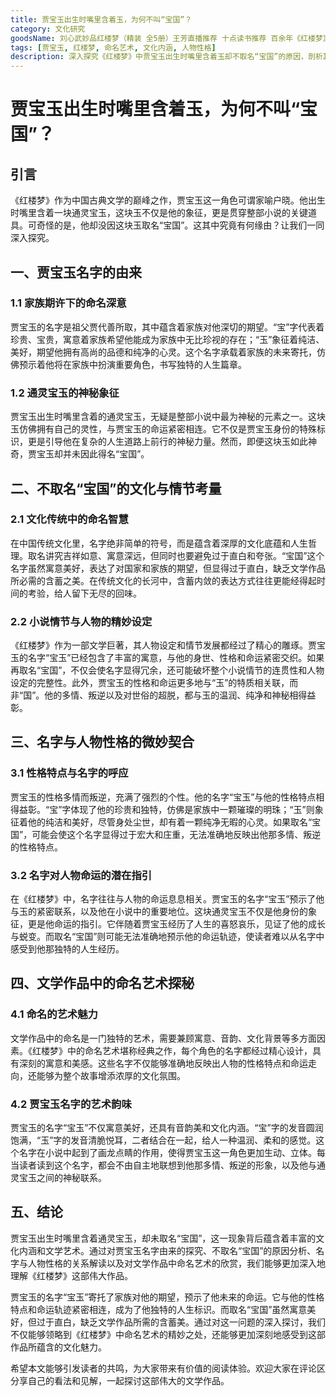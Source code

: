 ```yaml
---
title: 贾宝玉出生时嘴里含着玉，为何不叫“宝国”？
category: 文化研究
goodsName: 刘心武妙品红楼梦（精装 全5册）王芳直播推荐 十点读书推荐 百余年《红楼梦》未解之谜全揭秘
tags: [贾宝玉, 红楼梦, 命名艺术, 文化内涵, 人物性格]
description: 深入探究《红楼梦》中贾宝玉出生时嘴里含着玉却不取名“宝国”的原因，剖析其名字由来、不取名“宝国”的考量因素，以及名字与人物性格、文学命名艺术之间的关系。
---
```


# 贾宝玉出生时嘴里含着玉，为何不叫“宝国”？

## 引言

《红楼梦》作为中国古典文学的巅峰之作，贾宝玉这一角色可谓家喻户晓。他出生时嘴里含着一块通灵宝玉，这块玉不仅是他的象征，更是贯穿整部小说的关键道具。可奇怪的是，他却没因这块玉取名“宝国”。这其中究竟有何缘由？让我们一同深入探究。

## 一、贾宝玉名字的由来

### 1.1 家族期许下的命名深意

贾宝玉的名字是祖父贾代善所取，其中蕴含着家族对他深切的期望。“宝”字代表着珍贵、宝贵，寓意着家族希望他能成为家族中无比珍视的存在；“玉”象征着纯洁、美好，期望他拥有高尚的品德和纯净的心灵。这个名字承载着家族的未来寄托，仿佛预示着他将在家族中扮演重要角色，书写独特的人生篇章。

### 1.2 通灵宝玉的神秘象征

贾宝玉出生时嘴里含着的通灵宝玉，无疑是整部小说中最为神秘的元素之一。这块玉仿佛拥有自己的灵性，与贾宝玉的命运紧密相连。它不仅是贾宝玉身份的特殊标识，更是引导他在复杂的人生道路上前行的神秘力量。然而，即便这块玉如此神奇，贾宝玉却并未因此得名“宝国”。

## 二、不取名“宝国”的文化与情节考量

### 2.1 文化传统中的命名智慧

在中国传统文化里，名字绝非简单的符号，而是蕴含着深厚的文化底蕴和人生哲理。取名讲究吉祥如意、寓意深远，但同时也要避免过于直白和夸张。“宝国”这个名字虽然寓意美好，表达了对国家和家族的期望，但显得过于直白，缺乏文学作品所必需的含蓄之美。在传统文化的长河中，含蓄内敛的表达方式往往更能经得起时间的考验，给人留下无尽的回味。

### 2.2 小说情节与人物的精妙设定

《红楼梦》作为一部文学巨著，其人物设定和情节发展都经过了精心的雕琢。贾宝玉的名字“宝玉”已经包含了丰富的寓意，与他的身世、性格和命运紧密交织。如果再取名“宝国”，不仅会使名字显得冗余，还可能破坏整个小说情节的连贯性和人物设定的完整性。此外，贾宝玉的性格和命运更多地与“玉”的特质相关联，而非“国”。他的多情、叛逆以及对世俗的超脱，都与玉的温润、纯净和神秘相得益彰。

## 三、名字与人物性格的微妙契合

### 3.1 性格特点与名字的呼应

贾宝玉的性格多情而叛逆，充满了强烈的个性。他的名字“宝玉”与他的性格特点相得益彰。“宝”字体现了他的珍贵和独特，仿佛是家族中一颗璀璨的明珠；“玉”则象征着他的纯洁和美好，尽管身处尘世，却有着一颗纯净无暇的心灵。如果取名“宝国”，可能会使这个名字显得过于宏大和庄重，无法准确地反映出他那多情、叛逆的性格特点。

### 3.2 名字对人物命运的潜在指引

在《红楼梦》中，名字往往与人物的命运息息相关。贾宝玉的名字“宝玉”预示了他与玉的紧密联系，以及他在小说中的重要地位。这块通灵宝玉不仅是他身份的象征，更是他命运的指引。它伴随着贾宝玉经历了人生的喜怒哀乐，见证了他的成长与蜕变。而取名“宝国”则可能无法准确地预示他的命运轨迹，使读者难以从名字中感受到他那独特的人生经历。

## 四、文学作品中的命名艺术探秘

### 4.1 命名的艺术魅力

文学作品中的命名是一门独特的艺术，需要兼顾寓意、音韵、文化背景等多方面因素。《红楼梦》中的命名艺术堪称经典之作，每个角色的名字都经过精心设计，具有深刻的寓意和美感。这些名字不仅能够准确地反映出人物的性格特点和命运走向，还能够为整个故事增添浓厚的文化氛围。

### 4.2 贾宝玉名字的艺术韵味

贾宝玉的名字“宝玉”不仅寓意美好，还具有音韵美和文化内涵。“宝”字的发音圆润饱满，“玉”字的发音清脆悦耳，二者结合在一起，给人一种温润、柔和的感觉。这个名字在小说中起到了画龙点睛的作用，使得贾宝玉这一角色更加生动、立体。每当读者读到这个名字，都会不由自主地联想到他那多情、叛逆的形象，以及他与通灵宝玉之间的神秘联系。

## 五、结论

贾宝玉出生时嘴里含着通灵宝玉，却未取名“宝国”，这一现象背后蕴含着丰富的文化内涵和文学艺术。通过对贾宝玉名字由来的探究、不取名“宝国”的原因分析、名字与人物性格的关系解读以及对文学作品中命名艺术的欣赏，我们能够更加深入地理解《红楼梦》这部伟大作品。

贾宝玉的名字“宝玉”寄托了家族对他的期望，预示了他未来的命运。它与他的性格特点和命运轨迹紧密相连，成为了他独特的人生标识。而取名“宝国”虽然寓意美好，但过于直白，缺乏文学作品所需的含蓄美。通过对这一问题的深入探讨，我们不仅能够领略到《红楼梦》中命名艺术的精妙之处，还能够更加深刻地感受到这部作品所蕴含的文化魅力。

希望本文能够引发读者的共鸣，为大家带来有价值的阅读体验。欢迎大家在评论区分享自己的看法和见解，一起探讨这部伟大的文学作品。
